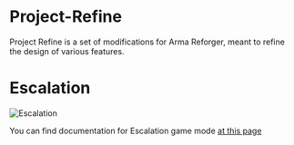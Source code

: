 # Project-Refine
Project Refine is a set of modifications for Arma Reforger, meant to refine the design of various features.

# Escalation
![Escalation](https://github.com/jpetanjek/Project-Refine/blob/master/ArtSource/ArtSource/Frame%209.png)

You can find documentation for Escalation game mode [at this page](https://github.com/jpetanjek/Project-Refine/tree/docs/Docs)
